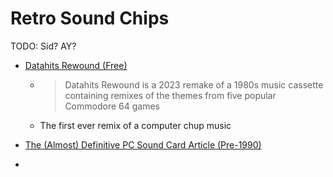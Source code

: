 Retro Sound Chips
=================

TODO: Sid? AY?

* [Datahits Rewound (Free)](https://c64audio.com/collections/datahits-rewound)
    * > Datahits Rewound is a 2023 remake of a 1980s music cassette containing remixes of the themes from five popular Commodore 64 games
    * The first ever remix of a computer chup music

* [The (Almost) Definitive PC Sound Card Article (Pre-1990)](https://brassicgamer.blogspot.com/2023/03/the-almost-definitive-pc-sound-card.html)

* [](https://canyonmid.com/)